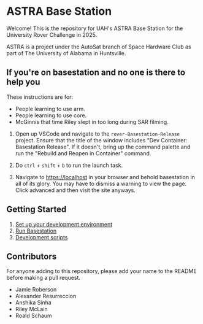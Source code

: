 # ASTRA Base Station

Welcome! This is the repository for UAH's ASTRA Base Station for the University
Rover Challenge in 2025.

ASTRA is a project under the AutoSat branch of Space Hardware Club as part of
The University of Alabama in Huntsville.

## If you're on basestation and no one is there to help you

These instructions are for:

- People learning to use arm.
- People learning to use core.
- McGinnis that time Riley slept in too long during SAR filming.

1. Open up VSCode and navigate to the `rover-Basestation-Release` project.
   Ensure that the title of the window includes
   "Dev Container: Basestation Release". If it doesn't, bring up the command
   palette and run the "Rebuild and Reopen in Container" command.

2. Do `ctrl` + `shift` + `b` to run the launch task.

3. Navigate to <https://localhost> in your browser and behold basestation in all
   of its glory. You may have to dismiss a warning to view the page. Click
   advanced and then visit the site anyways.

## Getting Started

1. [Set up your development environment](./docs/setup.md)
2. [Run Basestation](./docs/running.md)
3. [Development scripts](./docs/misc_scripts.md)

## Contributors

For anyone adding to this repository, please add your name to the README before
making a pull request.

- Jamie Roberson
- Alexander Resurreccion
- Anshika Sinha
- Riley McLain
- Roald Schaum
